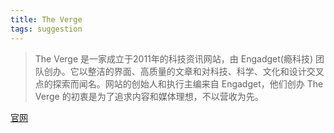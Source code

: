 ```yaml
---
title: The Verge
tags: suggestion
---
```


> The Verge 是一家成立于2011年的科技资讯网站，由 Engadget(瘾科技) 团队创办。它以整洁的界面、高质量的文章和对科技、科学、文化和设计交叉点的探索而闻名。网站的创始人和执行主编来自 Engadget，他们创办 The Verge 的初衷是为了追求内容和媒体理想，不以营收为先。

[官网](https://www.theverge.com/)


